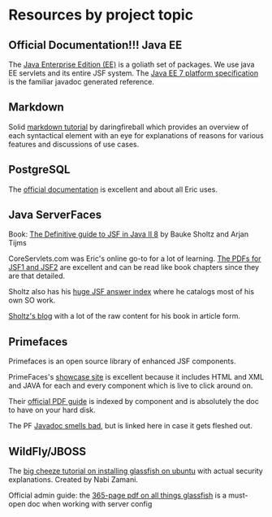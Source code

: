 # Resources by project topic
## Official Documentation!!! Java EE
The [Java Enterprise Edition (EE)](https://docs.oracle.com/javaee/7/index.html) is a goliath set of packages. We use java EE servlets and its entire JSF system. The [Java EE 7 platform specification](https://docs.oracle.com/javaee/7/api/toc.htm) is the familiar javadoc generated reference.

## Markdown
Solid [markdown tutorial](https://daringfireball.net/projects/markdown/syntax) by daringfireball which provides an overview of each syntactical element with an eye for  explanations of reasons for various features and discussions of use cases.

## PostgreSQL
The [official documentation](https://www.postgresql.org/docs/9.6/index.html) is excellent and about all Eric uses.

## Java ServerFaces
Book: [The Definitive guide to JSF in Java II 8](https://www.amazon.com/Definitive-Guide-JSF-Java-Applications/dp/1484233867/) by Bauke Sholtz and Arjan Tijms

CoreServlets.com was Eric's online go-to for a lot of learning. [The PDFs for JSF1 and JSF2](http://www.coreservlets.com/JSF-Tutorial/primefaces/#Tutorial-Intro) are excellent and can be read like book chapters since they are that detailed.

Sholtz also has his [huge JSF answer index](https://jsf.zeef.com/bauke.scholtz#block_72) where he catalogs most of his own SO work.

[Sholtz's blog](http://balusc.omnifaces.org/2011/09/communication-in-jsf-20.html) with a lot of the raw content for his book in article form. 

## Primefaces
Primefaces is an open source library of enhanced JSF components. 

PrimeFaces's [showcase site](https://www.primefaces.org/showcase/) is excellent because it includes HTML and XML and JAVA for each and every component which is live to click around on.

Their [official PDF guide](https://www.primefaces.org/documentation.html) is indexed by component and is absolutely the doc to have on your hard disk.

The PF [Javadoc smells bad](https://www.primefaces.org/docs/api/6.0/), but is linked here in case it gets fleshed out.

## WildFly/JBOSS
The [big cheeze tutorial on installing glassfish on ubuntu](https://www.nabisoft.com/tutorials/glassfish/installing-glassfish-41-on-ubuntu) with actual security explanations. Created by Nabi Zamani.

Official admin guide: the [365-page pdf on all things glassfish](https://javaee.github.io/glassfish/doc/5.0/administration-guide.pdf) is a must-open doc when working with server config